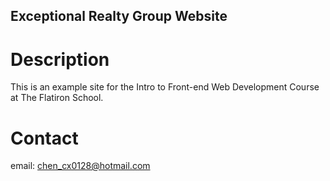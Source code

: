 Exceptional Realty Group Website
---

# Description

This is an example site for the Intro to Front-end Web Development Course
at The Flatiron School.

# Contact

email: chen_cx0128@hotmail.com